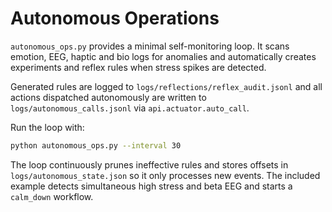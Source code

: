 # Autonomous Operations

`autonomous_ops.py` provides a minimal self-monitoring loop. It scans emotion, EEG, haptic and bio logs for anomalies and automatically creates experiments and reflex rules when stress spikes are detected.

Generated rules are logged to `logs/reflections/reflex_audit.jsonl` and all actions dispatched autonomously are written to `logs/autonomous_calls.jsonl` via `api.actuator.auto_call`.

Run the loop with:

```bash
python autonomous_ops.py --interval 30
```

The loop continuously prunes ineffective rules and stores offsets in `logs/autonomous_state.json` so it only processes new events. The included example detects simultaneous high stress and beta EEG and starts a `calm_down` workflow.
